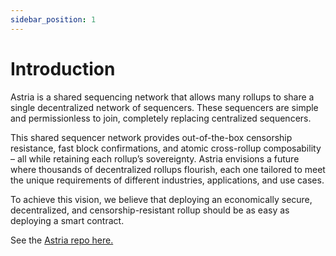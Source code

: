 ```yaml
---
sidebar_position: 1
---
```


# Introduction

Astria is a shared sequencing network that allows many rollups to share a single
decentralized network of sequencers. These sequencers are simple and
permissionless to join, completely replacing centralized sequencers.

This shared sequencer network provides out-of-the-box censorship resistance,
fast block confirmations, and atomic cross-rollup composability – all while
retaining each rollup’s sovereignty.
Astria envisions a future where thousands of decentralized rollups
flourish, each one tailored to meet the unique requirements of different
industries, applications, and use cases. 

To achieve this vision, we believe that
deploying an economically secure, decentralized, and censorship-resistant rollup
should be as easy as deploying a smart contract. 

See the [Astria repo here.](https://github.com/astriaorg/astria)
